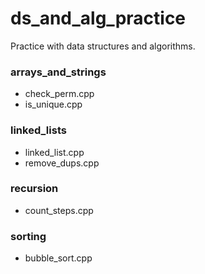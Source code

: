 # ds_and_alg_practice
Practice with data structures and algorithms.

### arrays_and_strings
* check_perm.cpp
* is_unique.cpp

### linked_lists
* linked_list.cpp
* remove_dups.cpp

### recursion
* count_steps.cpp

### sorting
* bubble_sort.cpp
